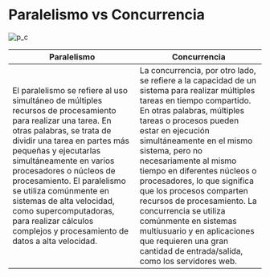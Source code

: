 # Paralelismo vs Concurrencia

![p_c](https://i.imgur.com/RhBB6J7.jpg)

| Paralelismo | Concurrencia |
|-----------|----------|
|El paralelismo se refiere al uso simultáneo de múltiples recursos de procesamiento para realizar una tarea. En otras palabras, se trata de dividir una tarea en partes más pequeñas y ejecutarlas simultáneamente en varios procesadores o núcleos de procesamiento. El paralelismo se utiliza comúnmente en sistemas de alta velocidad, como supercomputadoras, para realizar cálculos complejos y procesamiento de datos a alta velocidad.        | La concurrencia, por otro lado, se refiere a la capacidad de un sistema para realizar múltiples tareas en tiempo compartido. En otras palabras, múltiples tareas o procesos pueden estar en ejecución simultáneamente en el mismo sistema, pero no necesariamente al mismo tiempo en diferentes núcleos o procesadores, lo que significa que los procesos comparten recursos de procesamiento. La concurrencia se utiliza comúnmente en sistemas multiusuario y en aplicaciones que requieren una gran cantidad de entrada/salida, como los servidores web.      |
